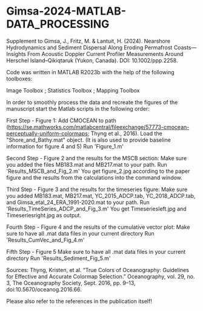# Gimsa-2024-MATLAB-DATA_PROCESSING
Supplement to Gimsa, J., Fritz, M. & Lantuit, H. (2024). Nearshore Hydrodynamics and Sediment Dispersal Along Eroding Permafrost Coasts—Insights From Acoustic Doppler Current Profiler Measurements Around Herschel Island–Qikiqtaruk (Yukon, Canada). DOI: 10.1002/ppp.2258. 

Code was written in MATLAB R2023b
with the help of the following toolboxes:

Image Toolbox ; Statistics Toolbox ; Mapping Toolbox

In order to smoothly process the data and recreate the figures of the manuscript start the Matlab scripts in the following order: 

First Step - Figure 1: 
Add CMOCEAN to path (https://se.mathworks.com/matlabcentral/fileexchange/57773-cmocean-perceptually-uniform-colormaps; Thyng et al., 2016). 
Load the "Shore_and_Bathy.mat" object. (It is also used to provide baseline information for figure 4 and 5)
Run 'Figure_1.m'

Second Step - Figure 2 and the results for the MSCB section: 
Make sure you added the files MB183.mat and MB217.mat to your path. 
Run 'Results_MSCB_and_Fig_2.m'
You get figure_2.jpg according to the paper figure and the results from the calculations into the command window. 

Third Step - Figure 3 and the results for the timeseries figure:
Make sure you added MB183.mat, MB217.mat, YC_2015_ADCP.tab, YC_2018_ADCP.tab, and Gimsa_etal_24_ERA_1991-2020.mat to your path. 
Run 'Results_TimeSeries_ADCP_and_Fig_3.m'
You get Timeseriesleft.jpg and Timeseriesright.jpg as output. 

Fourth Step - Figure 4 and the results of the cumulative vector plot:
Make sure to have all .mat data files in your current directory 
Run 'Results_CumVec_and_Fig_4.m'

Fifth Step - Figure 5 
Make sure to have all .mat data files in your current directory 
Run 'Results_Sediment_Fig_5.m'




Sources: 
Thyng, Kristen, et al. “True Colors of Oceanography: Guidelines for Effective and Accurate Colormap Selection.” Oceanography, vol. 29, no. 3, The Oceanography Society, Sept. 2016, pp. 9–13, doi:10.5670/oceanog.2016.66.

Please also refer to the references in the publication itself! 

